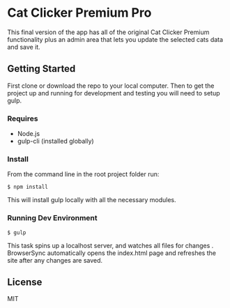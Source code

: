 # Cat Clicker Premium Pro

This final version of the app has all of the original Cat Clicker
Premium functionality plus an admin area that lets you update the
selected cats data and save it.

## Getting Started

First clone or download the repo to your local computer. Then to get the
project up and running for development and testing you will need to
setup gulp.

### Requires
- Node.js
- gulp-cli (installed globally)

### Install
From the command line in the root project folder run:

```$ npm install```

This will install gulp locally with all the necessary modules.

### Running Dev Environment

```$ gulp```

This task spins up a localhost server, and watches all files for changes
. BrowserSync automatically opens the index.html page and refreshes
the site after any changes are saved.

## License
MIT
